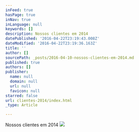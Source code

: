 ```yaml
---
inFeed: true
hasPage: true
inNav: true
inLanguage: null
keywords: []
description: Nossos clientes em 2014
datePublished: '2016-04-22T23:19:43.008Z'
dateModified: '2016-04-22T23:19:36.163Z'
title: ''
author: []
sourcePath: _posts/2016-04-10-nossos-clientes-em-2014.md
published: true
authors: []
publisher:
  name: null
  domain: null
  url: null
  favicon: null
starred: false
url: clientes-2014/index.html
_type: Article

---
```

Nossos clientes em 2014
![](https://the-grid-user-content.s3-us-west-2.amazonaws.com/3e163814-f130-4327-bc91-d60bb277c974.png)